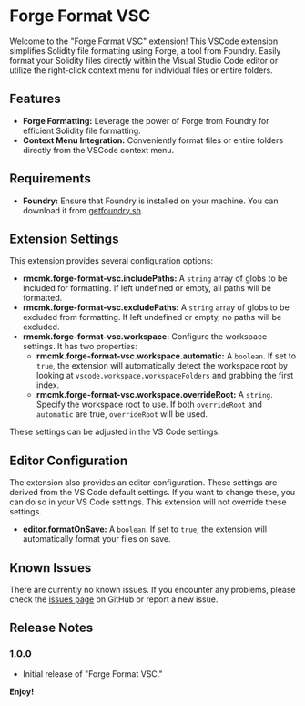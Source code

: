 # Forge Format VSC

Welcome to the "Forge Format VSC" extension! This VSCode extension simplifies Solidity file formatting using Forge, a tool from Foundry. Easily format your Solidity files directly within the Visual Studio Code editor or utilize the right-click context menu for individual files or entire folders.

## Features

- **Forge Formatting:** Leverage the power of Forge from Foundry for efficient Solidity file formatting.
- **Context Menu Integration:** Conveniently format files or entire folders directly from the VSCode context menu.

## Requirements

- **Foundry:** Ensure that Foundry is installed on your machine. You can download it from [getfoundry.sh](https://getfoundry.sh/).

## Extension Settings

This extension provides several configuration options:

- **rmcmk.forge-format-vsc.includePaths:** A `string` array of globs to be included for formatting. If left undefined or empty, all paths will be formatted.
- **rmcmk.forge-format-vsc.excludePaths:** A `string` array of globs to be excluded from formatting. If left undefined or empty, no paths will be excluded.
- **rmcmk.forge-format-vsc.workspace:** Configure the workspace settings. It has two properties:
  - **rmcmk.forge-format-vsc.workspace.automatic:** A `boolean`. If set to `true`, the extension will automatically detect the workspace root by looking at `vscode.workspace.workspaceFolders` and grabbing the first index.
  - **rmcmk.forge-format-vsc.workspace.overrideRoot:** A `string`. Specify the workspace root to use. If both `overrideRoot` and `automatic` are true, `overrideRoot` will be used.

These settings can be adjusted in the VS Code settings.

## Editor Configuration

The extension also provides an editor configuration. These settings are derived from the VS Code default settings. If you want to change these, you can do so in your VS Code settings. This extension will not override these settings. 

- **editor.formatOnSave:** A `boolean`. If set to `true`, the extension will automatically format your files on save.

## Known Issues

There are currently no known issues. If you encounter any problems, please check the [issues page](https://github.com/rmcmk/forge-format-vsc/issues) on GitHub or report a new issue.

## Release Notes

### 1.0.0

- Initial release of "Forge Format VSC."

**Enjoy!**